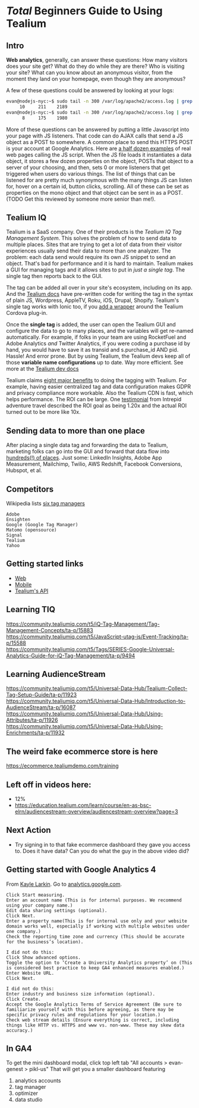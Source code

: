 # *Total* Beginners Guide to Using Tealium

## Intro

__Web analytics__, generally, can answer these questions: How many visitors does your site get? What do they do while they are there? Who is visiting your site? What can you know about an anonymous visitor, from the moment they land on your homepage, even though they are anonymous?

A few of these questions could be answered by looking at your logs:

```bash
evan@nodejs-nyc:~$ sudo tail -n 300 /var/log/apache2/access.log | grep pikl | wc
     10     211    2189
evan@nodejs-nyc:~$ sudo tail -n 300 /var/log/apache2/access.log | grep tatll | wc
      8     175    1980
```

More of these questions can be answered by putting a little Javascript into your page with JS listeners. That code can do AJAX calls that send a JS object as a POST to somewhere. A common place to send this HTTPS POST is your account at Google Analytics. Here are [a half dozen examples](https://tatll.me/posts/tracking-pixels-and-analytics/) of real web pages calling the JS script. When the JS file loads it instantiates a data object, it stores a few dozen properties on the object, POSTs that object to a server of your choosing, and then, sets 0 or more listeners that get triggered when users do various things. The list of things that can be listened for are pretty much synonymous with the many things JS can listen for, hover on a certain id, button clicks, scrolling.  All of these can be set as properties on the mono object and that object can be sent in as a POST. (TODO Get this reviewed by someone more senior than me!).

## Tealium IQ

Tealium is a SaaS company. One of their products is the *Tealium IQ Tag Management System*. This solves the problem of how to send data to multiple places. Sites that are trying to get a lot of data from their visitor experiences usually send their data to more than one analyzer. The problem: each data send would require its own JS snippet to send an object. That's bad for performance and it is hard to maintain. Tealium makes a GUI for managing tags and it allows sites to put in *just a single tag*. The single tag then reports back to the GUI. 

The tag can be added all over in your site's ecosystem, including on its app. And the [Tealium docs](https://tealium.com/integrations/) have pre-written code for writing the tag in the syntax of plain JS, Wordpress, AppleTV, Roku, iOS, Drupal, Shopify.  Tealium's single tag works with Ionic too, if you [add a wrapper](https://pikl.us/zuwwyw86) around the Tealium Cordova plug-in.

Once the __single tag__ is added, the user can open the Tealium GUI and configure the data to go to many places, and the variables will get re-named automatically. For example, if folks in your team are using RocketFuel and Adobe Analytics *and* Twitter Analytics, if you were coding a purchase id by hand, you would have to save it as transid and s.purchase_id AND pid. Hassle! And error prone. But by using Tealium, the Tealium devs keep all of those __variable name configurations__ up to date. Way more efficient. See more at the [Tealium dev docs](https://docs.tealium.com/platforms/getting-started-web/data-layer/an-introduction-to-the-data-layer/)

Tealium claims [eight major benefits](https://tealium.com/products/tealium-iq-tag-management-system/) to doing the tagging with Tealium. For example, having easier centralized tag and data configuration makes GDPR and privacy compliance more workable. Also the Tealium CDN is fast, which helps performance. The ROI can be large. One [testimonial](https://youtu.be/T-fYBndhEpo) from Intrepid adventure travel described the ROI goal as being 1.20x and the actual ROI turned out to be more like 10x.

## Sending data to more than one place

After placing a single data tag and forwarding the data to Tealium, marketing folks can go into the GUI and forward that data flow into [hundreds(!) of places](https://tealium.com/integrations/).  Just some: LinkedIn Insights, Adobe App Measurement, Mailchimp, Twilio, AWS Redshift, Facebook Conversions, Hubspot, et al.

## Competitors

Wikipedia lists [six tag managers](https://en.wikipedia.org/wiki/Tag_management_system)

    Adobe  
    Ensighten  
    Google (Google Tag Manager)  
    Matomo (opensource)  
    Signal  
    Tealium  
    Yahoo  

## Getting started links

* [Web](https://docs.tealium.com/platforms/getting-started-web/)
* [Mobile](https://docs.tealium.com/platforms/getting-started/)
* [Tealium's API](https://docs.tealium.com/platforms/getting-started/)

## Learning TIQ

https://community.tealiumiq.com/t5/iQ-Tag-Management/Tag-Management-Concepts/ta-p/15883  
https://community.tealiumiq.com/t5/JavaScript-utag-js/Event-Tracking/ta-p/15588  
https://community.tealiumiq.com/t5/Tags/SERIES-Google-Universal-Analytics-Guide-for-iQ-Tag-Management/ta-p/9494  

## Learning AudienceStream

https://community.tealiumiq.com/t5/Universal-Data-Hub/Tealium-Collect-Tag-Setup-Guide/ta-p/11923  
https://community.tealiumiq.com/t5/Universal-Data-Hub/Introduction-to-AudienceStream/ta-p/16087  
https://community.tealiumiq.com/t5/Universal-Data-Hub/Using-Attributes/ta-p/11926  
https://community.tealiumiq.com/t5/Universal-Data-Hub/Using-Enrichments/ta-p/11932  

## The weird fake ecommerce store is here

https://ecommerce.tealiumdemo.com/training

## Left off in videos here:
* 12%
* https://education.tealium.com/learn/course/en-as-bsc-elrn/audiencestream-overview/audiencestream-overview?page=3

## Next Action
* Try signing in to that fake ecommerce dashboard they gave you access to. Does it have data? Can you do what the guy in the above video did?


## Getting started with Google Analytics 4  
 
From [Kayle Larkin](https://ahrefs.com/blog/how-to-use-google-analytics/).  Go to [analytics.google.com](http://analytics.google.com).  

    Click Start measuring.
    Enter an account name (This is for internal purposes. We recommend using your company name.)
    Edit data sharing settings (optional).
    Click Next.
    Enter a property name(This is for internal use only and your website domain works well, especially if working with multiple websites under one company.)
    Check the reporting time zone and currency (This should be accurate for the business’s location).
    
    I did not do this:
    Click Show advanced options.
    Toggle the option to ‘Create a University Analytics property’ on (This is considered best practice to keep GA4 enhanced measures enabled.)
    Enter Website URL.
    Click Next.

    I did not do this:
    Enter industry and business size information (optional).
    Click Create.
    Accept the Google Analytics Terms of Service Agreement (Be sure to familiarize yourself with this before agreeing, as there may be specific privacy rules and regulations for your location.)
    Check web stream details (Ensure everything is correct, including things like HTTP vs. HTTPS and www vs. non-www. These may skew data accuracy.)

## In GA4

To get the mini dashboard modal, click top left tab "All accounts > evan-genest > pikl-us" That will get you a smaller dashboard featuring
1. analytics accounts
2. tag manager
3. optimizer
4. data studio


